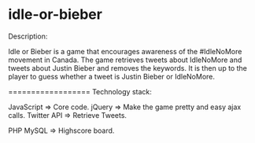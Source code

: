 idle-or-bieber
==============

Description:

Idle or Bieber is a game that encourages awareness of the #IdleNoMore movement in Canada.
The game retrieves tweets about IdleNoMore and tweets about Justin Bieber and removes the keywords.
It is then up to the player to guess whether a tweet is Justin Bieber or IdleNoMore.

==================
Technology stack:

JavaScript  =>  Core code.
jQuery      =>  Make the game pretty and easy ajax calls.
Twitter API =>  Retrieve Tweets.

PHP MySQL   =>  Highscore board.
